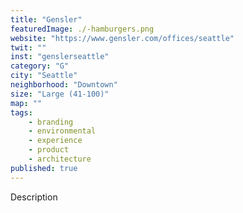 ```yaml
---
title: "Gensler"
featuredImage: ./-hamburgers.png
website: "https://www.gensler.com/offices/seattle"
twit: ""
inst: "genslerseattle"
category: "G"
city: "Seattle"
neighborhood: "Downtown"
size: "Large (41-100)"
map: ""
tags:
    - branding
    - environmental
    - experience
    - product
    - architecture
published: true
---
```


Description
